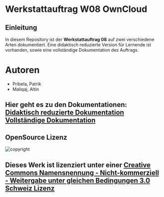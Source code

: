 # Werkstattauftrag W08 OwnCloud

## Einleitung
In diesem Repository ist der **Werkstattauftrag 08** auf zwei verschiedene Arten dokumentiert. Eine didaktisch reduzierte Version für Lernende ist vorhanden, sowie eine vollständige Dokumentation des Auftrags.

# Autoren
 - Pribela, Patrik
 - Maliqaj, Altin

Hier geht es zu den Dokumentationen:<br>
[Didaktisch reduzierte Dokumentation](/Didaktische&#32;Reduktion/README.md)<br>
[Vollständige Dokumentation](/Dokumentation/README.md)
---
## OpenSource Lizenz
![copyright](https://camo.githubusercontent.com/bf63a077023c34e5c61916eea81a068b4e44c86d51c08b8db9d2335a0b9af3b6/68747470733a2f2f692e6372656174697665636f6d6d6f6e732e6f72672f6c2f62792d6e632d73612f332e302f63682f38387833312e706e67)

Dieses Werk ist lizenziert unter einer [Creative Commons Namensnennung - Nicht-kommerziell - Weitergabe unter gleichen Bedingungen 3.0 Schweiz Lizenz](http://creativecommons.org/licenses/by-nc-sa/3.0/ch/)
---

